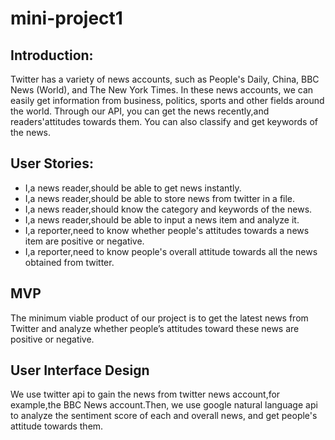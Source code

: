 
# mini-project1   
## Introduction:  
Twitter has a variety of news accounts, such as People's Daily, China, BBC News (World), and The New York Times. In these news accounts, we can easily get information from business, politics, sports and other fields around the world. Through our API, you can get the news recently,and readers'attitudes towards them. You can also classify and get keywords of the news.

## User Stories:  
- I,a news reader,should be able to get news instantly.
- I,a news reader,should be able to store news from twitter in a file.
- I,a news reader,should know the category and keywords of the news.
- I,a news reader,should be able to input a news item and analyze it.
- I,a reporter,need to know whether people's attitudes towards a news item are positive or negative.
- I,a reporter,need to know people's overall attitude towards all the news obtained from twitter.

## MVP
The minimum viable product of our project is to get the latest news from Twitter and analyze whether people’s attitudes toward these news are positive or negative.

## User Interface Design
We use twitter api to gain the news from twitter news account,for example,the BBC News account.Then, we use google natural language api to analyze the sentiment score of each and overall news, and get people's attitude towards them.
